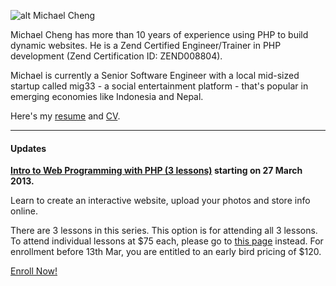 ![alt Michael Cheng](http://www.gravatar.com/avatar/cad06c496d78923202f2c30444fab2ea.png?s=700)

Michael Cheng has more than 10 years of experience using PHP to build dynamic websites. He is a Zend Certified Engineer/Trainer in PHP development (Zend Certification ID: ZEND008804).

Michael is currently a Senior Software Engineer with a local mid-sized startup called mig33 - a social entertainment platform - that's popular in emerging economies like Indonesia and Nepal.

Here's my [resume](https://docs.google.com/file/d/0B9y9xTxP-IRQcVVHNEI5Q1ZUY2c/edit?usp=sharing) and [CV](https://docs.google.com/file/d/0B9y9xTxP-IRQcnlaR2hLYnZydkE/edit?usp=sharing).

---

#### Updates

**[Intro to Web Programming with PHP (3 lessons)](https://secure.learnemy.com/groups/intro-to-web-programming-with-php-course) starting on 27 March 2013.**

Learn to create an interactive website, upload your photos and store info online.

There are 3 lessons in this series. This option is for attending all 3 lessons. To attend individual lessons at $75 each, please go to [this page](https://secure.learnemy.com/groups/intro-to-web-programming-with-php) instead. For enrollment before 13th Mar, you are entitled to an early bird pricing of $120.

[Enroll Now!](https://secure.learnemy.com/groups/intro-to-web-programming-with-php-course)